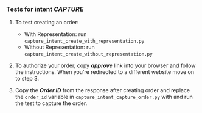 ### Tests for intent _CAPTURE_

1. To test creating an order:
    * With Representation: run `capture_intent_create_with_representation.py`
    * Without Representation: run  `capture_intent_create_without_representation.py`

2. To authorize your order, copy **_approve_** link into your browser and follow the instructions. When you're redirected to a different website move on to step 3.

3. Copy the **_Order ID_** from the response after creating order and replace the ```order_id``` variable in `capture_intent_capture_order.py` with and run the test to capture the order.
  